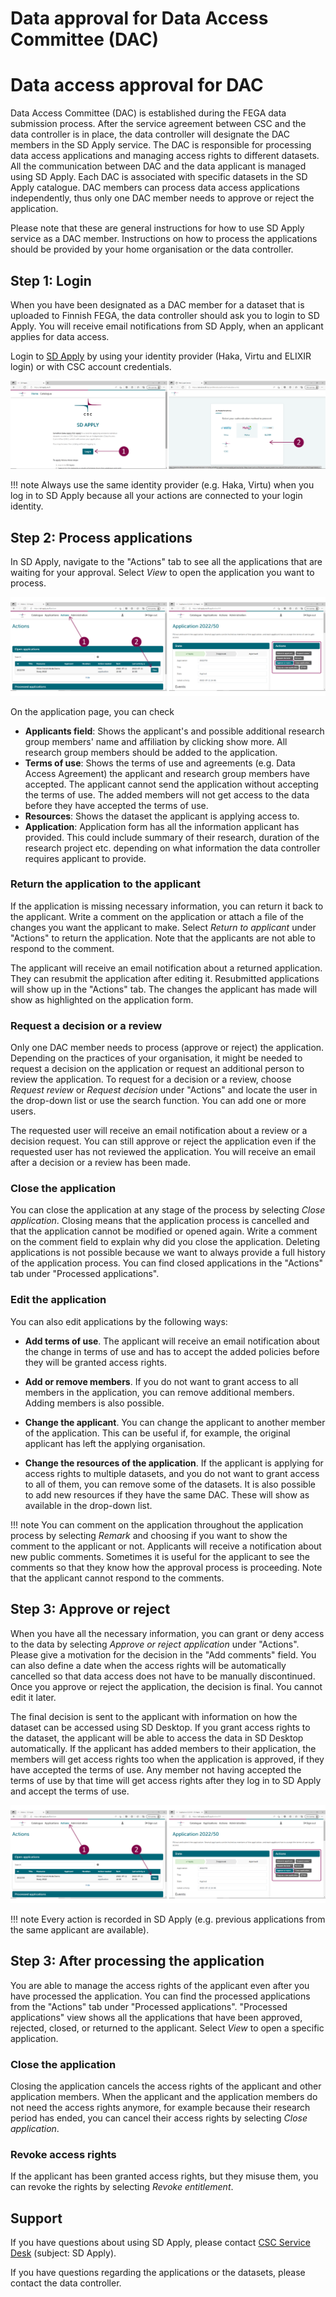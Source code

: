 # Data approval for Data Access Committee (DAC)

# Data access approval for DAC

Data Access Committee (DAC) is established during the FEGA data submission process. After the service agreement between CSC and the data controller is in place, the data controller will designate the DAC members in the SD Apply service. The DAC is responsible for processing data access applications and managing access rights to different datasets. All the communication between DAC and the data applicant is managed using SD Apply. Each DAC is associated with specific datasets in the SD Apply catalogue. DAC members can process data access applications independently, thus only one DAC member needs to approve or reject the application. 

Please note that these are general instructions for how to use SD Apply service as a DAC member. Instructions on how to process the applications should be provided by your home organisation or the data controller.
 
## Step 1: Login

When you have been designated as a DAC member for a dataset that is uploaded to Finnish FEGA, the data controller should ask you to login to SD Apply. You will receive email notifications from SD Apply, when an applicant applies for data access.  

Login to [SD Apply](https://sd-apply.csc.fi/) by using your identity provider (Haka, Virtu and ELIXIR login) or with CSC account credentials.

[![SD Apply login page](images/apply/apply_login.png)](images/apply/apply_login.png)

!!! note Always use the same identity provider (e.g. Haka, Virtu) when you log in to SD Apply because all your actions are connected to your login identity.

## Step 2: Process applications

In SD Apply, navigate to the "Actions" tab to see all the applications that are waiting for your approval. Select *View* to open the application you want to process. 

[![SD Apply "Actions" tab and application](images/apply/apply_dac.png)](images/apply/apply_dac.png)

On the application page, you can check 

- **Applicants field**: Shows the applicant's and possible additional research group members' name and affiliation by clicking show more. All research group members should be added to the application. 
- **Terms of use**: Shows the terms of use and agreements (e.g. Data Access Agreement) the applicant and research group members have accepted. The applicant cannot send the application without accepting the terms of use. The added members will not get access to the data before they have accepted the terms of use.
- **Resources**: Shows the dataset the applicant is applying access to.
- **Application**: Application form has all the information applicant has provided. This could include summary of their research, duration of the research project etc. depending on what information the data controller requires applicant to provide.

### Return the application to the applicant

If the application is missing necessary information, you can return it back to the applicant. Write a comment on the application or attach a file of the changes you want the applicant to make. Select *Return to applicant* under "Actions" to return the application. Note that the applicants are not able to respond to the comment.  

The applicant will receive an email notification about a returned application. They can resubmit the application after editing it. Resubmitted applications will show up in the "Actions" tab. The changes the applicant has made will show as highlighted on the application form.

### Request a decision or a review

Only one DAC member needs to process (approve or reject) the application. Depending on the practices of your organisation, it might be needed to request a decision on the application or request an additional person to review the application. To request for a decision or a review, choose *Request review* or *Request decision* under "Actions" and locate the user in the drop-down list or use the search function. You can add one or more users. 

The requested user will receive an email notification about a review or a decision request. You can still approve or reject the application even if the requested user has not reviewed the application. You will receive an email after a decision or a review has been made. 

### Close the application

You can close the application at any stage of the process by selecting *Close application*. Closing means that the application process is cancelled and that the application cannot be modified or opened again. Write a comment on the comment field to explain why did you close the application. Deleting applications is not possible because we want to always provide a full history of the application process. You can find closed applications in the "Actions" tab under "Processed applications".

### Edit the application

You can also edit applications by the following ways:

- **Add terms of use**. The applicant will receive an email notification about the change in terms of use and has to accept the added policies before they will be granted access rights.

- **Add or remove members**. If you do not want to grant access to all members in the application, you can remove additional members. Adding members is also possible.

- **Change the applicant**. You can change the applicant to another member of the application. This can be useful if, for example, the original applicant has left the applying organisation.

- **Change the resources of the application**. If the applicant is applying for access rights to multiple datasets, and you do not want to grant access to all of them, you can remove some of the datasets. It is also possible to add new resources if they have the same DAC. These will show as available in the drop-down list.

!!! note
    You can comment on the application throughout the application process by selecting *Remark* and choosing if you want to show the comment to the applicant or not. Applicants will receive a notification about new public comments. Sometimes it is useful for the applicant to see the comments so that they know how the approval process is proceeding. Note that the applicant cannot respond to the comments.

## Step 3: Approve or reject 
When you have all the necessary information, you can grant or deny access to the data by selecting *Approve or reject application* under "Actions". Please give a motivation for the decision in the "Add comments" field. You can also define a date when the access rights will be automatically cancelled so that data access does not have to be manually discontinued. Once you approve or reject the application, the decision is final. You cannot edit it later.

The final decision is sent to the applicant with information on how the dataset can be accessed using SD Desktop. If you grant access rights to the dataset, the applicant will be able to access the data in SD Desktop automatically. If the applicant has added members to their application, the members will get access rights too when the application is approved, if they have accepted the terms of use. Any member not having accepted the terms of use by that time will get access rights after they log in to SD Apply and accept the terms of use.

[![SD Apply processing applications](images/fega/fega_dac.png)](images/fega/fega_dac.png)

!!! note
    Every action is recorded in SD Apply (e.g. previous applications from the same applicant are available).

## Step 3: After processing the application

You are able to manage the access rights of the applicant even after you have processed the application. You can find the processed applications from the "Actions" tab under "Processed applications". "Processed applications" view shows all the applications that have been approved, rejected, closed, or returned to the applicant. Select *View* to open a specific application.

### Close the application

Closing the application cancels the access rights of the applicant and other application members. When the applicant and the application members do not need the access rights anymore, for example because their research period has ended, you can cancel their access rights by selecting *Close application*.

### Revoke access rights

If the applicant has been granted access rights, but they misuse them, you can revoke the rights by selecting *Revoke entitlement*. 

## Support

If you have questions about using SD Apply, please contact [CSC Service Desk](../../support/contact.md) (subject: SD Apply).  

If you have questions regarding the applications or the datasets, please contact the data controller.
